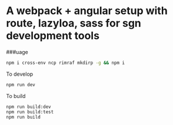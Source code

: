 # A webpack + angular setup with route, lazyloa, sass for sgn development tools

###uage
```bash
npm i cross-env ncp rimraf mkdirp -g && npm i
```
To develop
```bash
npm run dev
```
To build
```
npm run build:dev
npm run build:test
npm run build
```